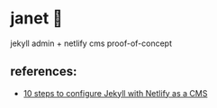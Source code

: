 # janet 💁
jekyll admin + netlify cms proof-of-concept

## references:
- [10 steps to configure Jekyll with Netlify as a CMS](https://blog.mvp-space.com/10-steps-to-configure-jekyll-with-netlify-as-a-cms-d754d73ea731)
